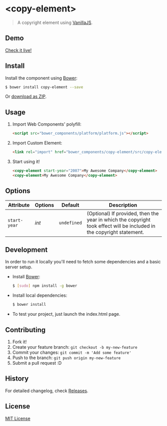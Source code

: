 # &lt;copy-element&gt;

> A copyright element using [VanillaJS](http://vanilla-js.com/).

## Demo

[Check it live!](http://kevinmellott91.github.io/copy-element.html)

## Install

Install the component using [Bower](http://bower.io/):

```sh
$ bower install copy-element --save
```

Or [download as ZIP](https://github.com/kevinmellott91/copy-element/archive/master.zip).

## Usage

1. Import Web Components' polyfill:

    ```html
    <script src="bower_components/platform/platform.js"></script>
    ```

2. Import Custom Element:

    ```html
    <link rel="import" href="bower_components/copy-element/src/copy-element.html">
    ```

3. Start using it!

    ```html
    <copy-element start-year="2007">My Awesome Company</copy-element>
    <copy-element>My Awesome Company</copy-element>
    ```

## Options

Attribute     | Options     | Default         | Description
---           | ---         | ---             | ---
`start-year`  | *int*       | `undefined`     | (Optional) If provided, then the year in which the copyright took effect will be included in the copyright statement.

## Development

In order to run it locally you'll need to fetch some dependencies and a basic server setup.

* Install [Bower](http://bower.io/):

    ```sh
    $ [sudo] npm install -g bower
    ```

* Install local dependencies:

    ```sh
    $ bower install
    ```

* To test your project, just launch the index.html page.

## Contributing

1. Fork it!
2. Create your feature branch: `git checkout -b my-new-feature`
3. Commit your changes: `git commit -m 'Add some feature'`
4. Push to the branch: `git push origin my-new-feature`
5. Submit a pull request :D

## History

For detailed changelog, check [Releases](https://github.com/kevinmellott91/copy-element/releases).

## License

[MIT License](http://opensource.org/licenses/MIT)
